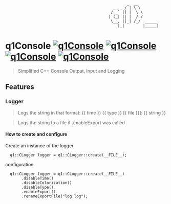    
                                                         _  __         
                                                   __ _ / | \ \        
                                                  / _` || |  \ \       
                                                 | (_| || |  / /       
                                                  \__, ||_| /_/  _____ 
                                                     |_|        |_____|


# q1Console [![q1Console](https://img.shields.io/badge/Cpp-Console-blue?style=flat-square&logo=c%2B%2B&logoColor=White)](https://github.com/Qu1oX/q1Console) [![q1Console](https://img.shields.io/github/license/qu1ox/q1Console?style=flat-square)](https://github.com/Qu1oX/q1Console) [![q1Console](https://img.shields.io/github/v/release/qu1ox/q1Console?label=stable&style=flat-square)](https://github.com/Qu1oX/q1Console) [![q1Console](https://img.shields.io/github/v/release/qu1ox/q1Console?include_prereleases&label=beta&style=flat-square)](https://github.com/Qu1oX/q1Console)
> Simplified C++ Console Output, Input and Logging

## Features
### Logger
> Logs the string in that format: {{ time }}  {{ type }} [{ file }}]: {{ string }}

> Logs the string to a file if .enableExport was called

#### How to create and configure
Create an instance of the logger
      
      q1::CLogger logger = q1::CLogger::create(__FILE__);
      
configuration   
    
      q1::CLogger logger = q1::CLogger::create(__FILE__)
		   .disableTime()
		   .disableColorization()
		   .disableType()
		   .enableExport()
		   .renameExportFile("log.log");
